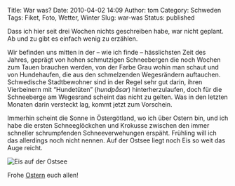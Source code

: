 Title: War was?
Date: 2010-04-02 14:09
Author: tom
Category: Schweden
Tags: Fiket, Foto, Wetter, Winter
Slug: war-was
Status: published

Dass ich hier seit drei Wochen nichts geschreiben habe, war nicht
geplant. Ab und zu gibt es einfach wenig zu erzählen.

Wir befinden uns mitten in der – wie ich finde – hässlichsten Zeit des
Jahres, geprägt von hohen schmutzigen Schneebergen die noch Wochen zum
Tauen brauchen werden, von der Farbe Grau wohin man schaut und von
Hundehaufen, die aus den schmelzenden Wegesrändern auftauchen.
Schwedische Stadtbewohner sind in der Regel sehr gut darin, ihren
Vierbeinern mit “Hundetüten” (*hundpåsar*) hinterherzulaufen, doch für
die Schneeberge am Wegesrand scheint das nicht zu gelten. Was in den
letzten Monaten darin versteckt lag, kommt jetzt zum Vorschein.

Immerhin scheint die Sonne in Östergötland, wo ich über Ostern bin, und
ich habe die ersten Schneeglöckchen und Krokusse zwischen den immer
schneller schrumpfenden Schneeverwehungen erspäht. Frühling will ich das
allerdings noch nicht nennen. Auf der Ostsee liegt noch Eis so weit das
Auge reicht.

![Eis auf der
Ostsee](/pic/grytisoster_s.jpg "Eis auf der Ostsee")

Frohe [Ostern](http://www.fiket.de/2007/04/09/wort-der-woche-pask/) euch
allen!

